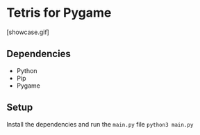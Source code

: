 # Tetris for Pygame

[showcase.gif]

## Dependencies
* Python
* Pip
* Pygame

## Setup
Install the dependencies and run the `main.py` file
```python3 main.py```
